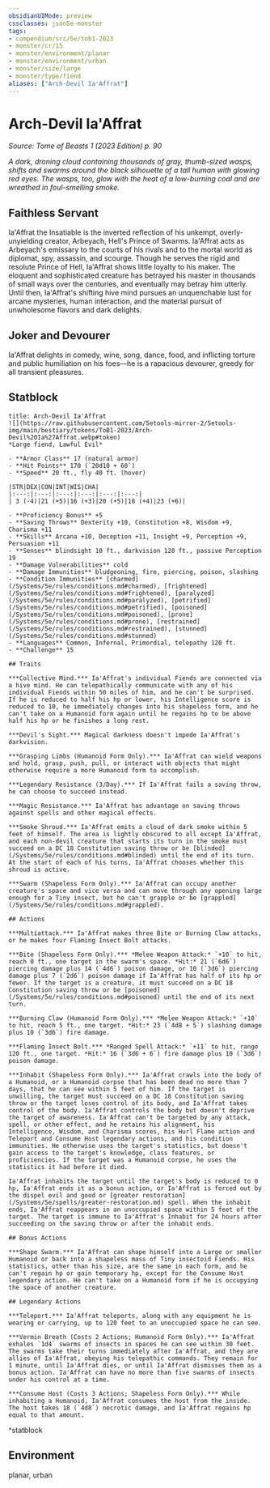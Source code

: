 ```yaml
---
obsidianUIMode: preview
cssclasses: json5e-monster
tags:
- compendium/src/5e/tob1-2023
- monster/cr/15
- monster/environment/planar
- monster/environment/urban
- monster/size/large
- monster/type/fiend
aliases: ["Arch-Devil Ia'Affrat"]
---
```

# Arch-Devil Ia'Affrat
*Source: Tome of Beasts 1 (2023 Edition) p. 90*  

*A dark, droning cloud containing thousands of gray, thumb-sized wasps, shifts and swarms around the black silhouette of a tall human with glowing red eyes. The wasps, too, glow with the heat of a low-burning coal and are wreathed in foul-smelling smoke.*

## Faithless Servant

Ia'Affrat the Insatiable is the inverted reflection of his unkempt, overly-unyielding creator, Arbeyach, Hell's Prince of Swarms. Ia'Affrat acts as Arbeyach's emissary to the courts of his rivals and to the mortal world as diplomat, spy, assassin, and scourge. Though he serves the rigid and resolute Prince of Hell, Ia'Affrat shows little loyalty to his maker. The eloquent and sophisticated creature has betrayed his master in thousands of small ways over the centuries, and eventually may betray him utterly. Until then, Ia'Affrat's shifting hive mind pursues an unquenchable lust for arcane mysteries, human interaction, and the material pursuit of unwholesome flavors and dark delights.

## Joker and Devourer

Ia'Affrat delights in comedy, wine, song, dance, food, and inflicting torture and public humiliation on his foes—he is a rapacious devourer, greedy for all transient pleasures.

## Statblock

```ad-statblock
title: Arch-Devil Ia'Affrat
![](https://raw.githubusercontent.com/5etools-mirror-2/5etools-img/main/bestiary/tokens/ToB1-2023/Arch-Devil%20Ia%27Affrat.webp#token)
*Large fiend, Lawful Evil*

- **Armor Class** 17 (natural armor)
- **Hit Points** 170 (`20d10 + 60`)
- **Speed** 20 ft., fly 40 ft. (hover)

|STR|DEX|CON|INT|WIS|CHA|
|:---:|:---:|:---:|:---:|:---:|:---:|
| 3 (-4)|21 (+5)|16 (+3)|20 (+5)|18 (+4)|23 (+6)|

- **Proficiency Bonus** +5
- **Saving Throws** Dexterity +10, Constitution +8, Wisdom +9, Charisma +11
- **Skills** Arcana +10, Deception +11, Insight +9, Perception +9, Persuasion +11
- **Senses** blindsight 10 ft., darkvision 120 ft., passive Perception 19
- **Damage Vulnerabilities** cold
- **Damage Immunities** bludgeoning, fire, piercing, poison, slashing
- **Condition Immunities** [charmed](/Systems/5e/rules/conditions.md#charmed), [frightened](/Systems/5e/rules/conditions.md#frightened), [paralyzed](/Systems/5e/rules/conditions.md#paralyzed), [petrified](/Systems/5e/rules/conditions.md#petrified), [poisoned](/Systems/5e/rules/conditions.md#poisoned), [prone](/Systems/5e/rules/conditions.md#prone), [restrained](/Systems/5e/rules/conditions.md#restrained), [stunned](/Systems/5e/rules/conditions.md#stunned)
- **Languages** Common, Infernal, Primordial, telepathy 120 ft.
- **Challenge** 15

## Traits

***Collective Mind.*** Ia'Affrat's individual Fiends are connected via a hive mind. He can telepathically communicate with any of his individual Fiends within 50 miles of him, and he can't be surprised. If he is reduced to half his hp or lower, his Intelligence score is reduced to 10, he immediately changes into his shapeless form, and he can't take on a Humanoid form again until he regains hp to be above half his hp or he finishes a long rest.

***Devil's Sight.*** Magical darkness doesn't impede Ia'Affrat's darkvision.

***Grasping Limbs (Humanoid Form Only).*** Ia'Affrat can wield weapons and hold, grasp, push, pull, or interact with objects that might otherwise require a more Humanoid form to accomplish.

***Legendary Resistance (3/Day).*** If Ia'Affrat fails a saving throw, he can choose to succeed instead.

***Magic Resistance.*** Ia'Affrat has advantage on saving throws against spells and other magical effects.

***Smoke Shroud.*** Ia'Affrat emits a cloud of dark smoke within 5 feet of himself. The area is lightly obscured to all except Ia'Affrat, and each non-devil creature that starts its turn in the smoke must succeed on a DC 18 Constitution saving throw or be [blinded](/Systems/5e/rules/conditions.md#blinded) until the end of its turn. At the start of each of his turns, Ia'Affrat chooses whether this shroud is active.

***Swarm (Shapeless Form Only).*** Ia'Affrat can occupy another creature's space and vice versa and can move through any opening large enough for a Tiny insect, but he can't grapple or be [grappled](/Systems/5e/rules/conditions.md#grappled).

## Actions

***Multiattack.*** Ia'Affrat makes three Bite or Burning Claw attacks, or he makes four Flaming Insect Bolt attacks.

***Bite (Shapeless Form Only).*** *Melee Weapon Attack:* `+10` to hit, reach 0 ft., one target in the swarm's space. *Hit:* 21 (`6d6`) piercing damage plus 14 (`4d6`) poison damage, or 10 (`3d6`) piercing damage plus 7 (`2d6`) poison damage if Ia'Affrat has half of its hp or fewer. If the target is a creature, it must succeed on a DC 18 Constitution saving throw or be [poisoned](/Systems/5e/rules/conditions.md#poisoned) until the end of its next turn.

***Burning Claw (Humanoid Form Only).*** *Melee Weapon Attack:* `+10` to hit, reach 5 ft., one target. *Hit:* 23 (`4d8 + 5`) slashing damage plus 10 (`3d6`) fire damage.

***Flaming Insect Bolt.*** *Ranged Spell Attack:* `+11` to hit, range 120 ft., one target. *Hit:* 16 (`3d6 + 6`) fire damage plus 10 (`3d6`) poison damage.

***Inhabit (Shapeless Form Only).*** Ia'Affrat crawls into the body of a Humanoid, or a Humanoid corpse that has been dead no more than 7 days, that he can see within 5 feet of him. If the target is unwilling, the target must succeed on a DC 18 Constitution saving throw or the target loses control of its body, and Ia'Affrat takes control of the body. Ia'Affrat controls the body but doesn't deprive the target of awareness. Ia'Affrat can't be targeted by any attack, spell, or other effect, and he retains his alignment, his Intelligence, Wisdom, and Charisma scores, his Hurl Flame action and Teleport and Consume Host legendary actions, and his condition immunities. He otherwise uses the target's statistics, but doesn't gain access to the target's knowledge, class features, or proficiencies. If the target was a Humanoid corpse, he uses the statistics it had before it died.

Ia'Affrat inhabits the target until the target's body is reduced to 0 hp, Ia'Affrat ends it as a bonus action, or Ia'Affrat is forced out by the dispel evil and good or [greater restoration](/Systems/5e/spells/greater-restoration.md) spell. When the inhabit ends, Ia'Affrat reappears in an unoccupied space within 5 feet of the target. The target is immune to Ia'Affrat's Inhabit for 24 hours after succeeding on the saving throw or after the inhabit ends.

## Bonus Actions

***Shape Swarm.*** Ia'Affrat can shape himself into a Large or smaller Humanoid or back into a shapeless mass of Tiny insectoid Fiends. His statistics, other than his size, are the same in each form, and he can't regain hp or gain temporary hp, except for the Consume Host legendary action. He can't take on a Humanoid form if he is occupying the space of another creature.

## Legendary Actions

***Teleport.*** Ia'Affrat teleports, along with any equipment he is wearing or carrying, up to 120 feet to an unoccupied space he can see.

***Vermin Breath (Costs 2 Actions; Humanoid Form Only).*** Ia'Affrat exhales `1d4` swarms of insects in spaces he can see within 30 feet. The swarms take their turns immediately after Ia'Affrat, and they are allies of Ia'Affrat, obeying his telepathic commands. They remain for 1 minute, until Ia'Affrat dies, or until Ia'Affrat dismisses them as a bonus action. Ia'Affrat can have no more than five swarms of insects under his control at a time.

***Consume Host (Costs 3 Actions; Shapeless Form Only).*** While inhabiting a Humanoid, Ia'Affrat consumes the host from the inside. The host takes 18 (`4d8`) necrotic damage, and Ia'Affrat regains hp equal to that amount.
```
^statblock

## Environment

planar, urban